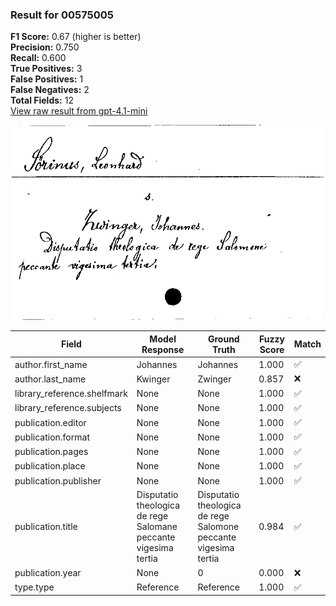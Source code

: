 ### Result for 00575005
**F1 Score:** 0.67 (higher is better)<br>**Precision:** 0.750<br>**Recall:** 0.600<br>**True Positives:** 3<br>**False Positives:** 1<br>**False Negatives:** 2<br>**Total Fields:** 12<br>[View raw result from gpt-4.1-mini](https://github.com/RISE-UNIBAS/humanities_data_benchmark/blob/main/results/2025-10-02/T0161/request_T0161_00575005.json)

<img src="https://github.com/RISE-UNIBAS/humanities_data_benchmark/blob/main/benchmarks/zettelkatalog/images/00575005.jpg?raw=true" alt="00575005" width="600px">

| Field | Model Response | Ground Truth | Fuzzy Score | Match |
|-------|----------------|--------------|-------------|-------|
| author.first_name | Johannes | Johannes | 1.000 | ✅ |
| author.last_name | Kwinger | Zwinger | 0.857 | ❌ |
| library_reference.shelfmark | None | None | 1.000 | ✅ |
| library_reference.subjects | None | None | 1.000 | ✅ |
| publication.editor | None | None | 1.000 | ✅ |
| publication.format | None | None | 1.000 | ✅ |
| publication.pages | None | None | 1.000 | ✅ |
| publication.place | None | None | 1.000 | ✅ |
| publication.publisher | None | None | 1.000 | ✅ |
| publication.title | Disputatio theologica de rege Salomane peccante vigesima tertia | Disputatio theologica de rege Salomone peccante vigesima tertia | 0.984 | ✅ |
| publication.year | None | 0 | 0.000 | ❌ |
| type.type | Reference | Reference | 1.000 | ✅ |
